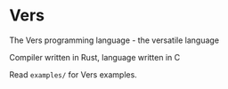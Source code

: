 # Vers
The Vers programming language - the versatile language

Compiler written in Rust, language written in C

Read ``examples/`` for Vers examples.
